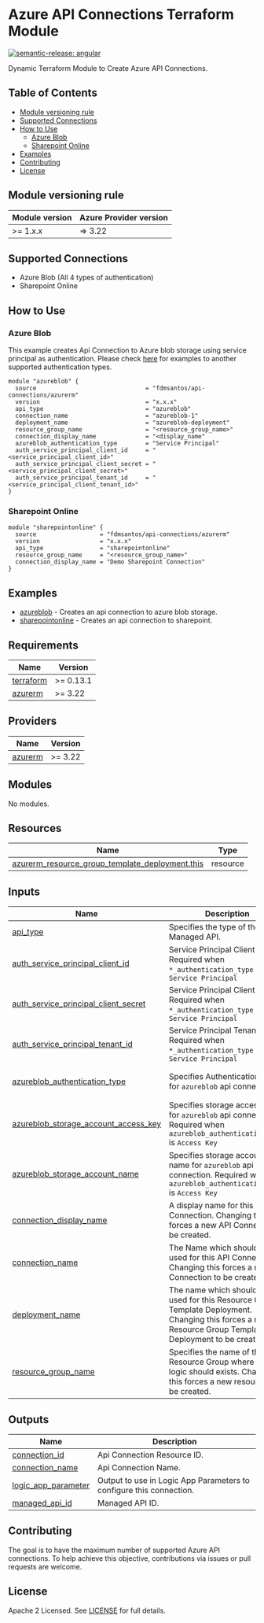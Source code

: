 # Azure API Connections Terraform Module

[![semantic-release: angular](https://img.shields.io/badge/semantic--release-angular-e10079?logo=semantic-release)](https://github.com/semantic-release/semantic-release)

Dynamic Terraform Module to Create Azure API Connections.

## Table of Contents

* [Module versioning rule](README.md#module-versioning-rule)
* [Supported Connections](README.md#supported-connections)
* [How to Use](README.md#how-to-use)
    * [Azure Blob](README.md#azure-blob)
    * [Sharepoint Online](README.md#sharepoint-online)
* [Examples](README.md#examples)
* [Contributing](README.md#contributing)
* [License](README.md#license)


## Module versioning rule

| Module version | Azure Provider version |
|----------------|------------------------|
| >= 1.x.x       | => 3.22                |

## Supported Connections

- Azure Blob (All 4 types of authentication)
- Sharepoint Online

## How to Use

### Azure Blob

This example creates Api Connection to Azure blob storage using service principal as authentication. Please check [here](https://github.com/fdmsantos/terraform-azurerm-api-connections/tree/main/examples/azureblob) for examples to another supported authentication types.

```hcl
module "azureblob" {
  source                               = "fdmsantos/api-connections/azurerm"
  version                              = "x.x.x"
  api_type                             = "azureblob"
  connection_name                      = "azureblob-1"
  deployment_name                      = "azureblob-deployment"
  resource_group_name                  = "<resource_group_name>"
  connection_display_name              = "<display_name"
  azureblob_authentication_type        = "Service Principal"
  auth_service_principal_client_id     = "<service_principal_client_id>"
  auth_service_principal_client_secret = "<service_principal_client_secret>"
  auth_service_principal_tenant_id     = "<service_principal_client_tenant_id>"
}
```

### Sharepoint Online

```hcl
module "sharepointonline" {
  source                  = "fdmsantos/api-connections/azurerm"
  version                 = "x.x.x"
  api_type                = "sharepointonline"
  resource_group_name     = "<resource_group_name>"
  connection_display_name = "Demo Sharepoint Connection"
}
```

## Examples

- [azureblob](https://github.com/fdmsantos/terraform-azurerm-api-connections/tree/main/examples/azureblob) - Creates an api connection to azure blob storage.
- [sharepointonline](https://github.com/fdmsantos/terraform-azurerm-api-connections/tree/main/examples/sharepointonline) - Creates an api connection to sharepoint.

<!-- BEGINNING OF PRE-COMMIT-TERRAFORM DOCS HOOK -->
## Requirements

| Name | Version |
|------|---------|
| <a name="requirement_terraform"></a> [terraform](#requirement\_terraform) | >= 0.13.1 |
| <a name="requirement_azurerm"></a> [azurerm](#requirement\_azurerm) | >= 3.22 |

## Providers

| Name | Version |
|------|---------|
| <a name="provider_azurerm"></a> [azurerm](#provider\_azurerm) | >= 3.22 |

## Modules

No modules.

## Resources

| Name | Type |
|------|------|
| [azurerm_resource_group_template_deployment.this](https://registry.terraform.io/providers/hashicorp/azurerm/latest/docs/resources/resource_group_template_deployment) | resource |

## Inputs

| Name | Description | Type | Default | Required |
|------|-------------|------|---------|:--------:|
| <a name="input_api_type"></a> [api\_type](#input\_api\_type) | Specifies the type of the Managed API. | `string` | n/a | yes |
| <a name="input_auth_service_principal_client_id"></a> [auth\_service\_principal\_client\_id](#input\_auth\_service\_principal\_client\_id) | Service Principal Client Id. Required when `*_authentication_type` is `Service Principal` | `string` | `null` | no |
| <a name="input_auth_service_principal_client_secret"></a> [auth\_service\_principal\_client\_secret](#input\_auth\_service\_principal\_client\_secret) | Service Principal Client Secret. Required when `*_authentication_type` is `Service Principal` | `string` | `null` | no |
| <a name="input_auth_service_principal_tenant_id"></a> [auth\_service\_principal\_tenant\_id](#input\_auth\_service\_principal\_tenant\_id) | Service Principal Tenant Id. Required when `*_authentication_type` is `Service Principal` | `string` | `null` | no |
| <a name="input_azureblob_authentication_type"></a> [azureblob\_authentication\_type](#input\_azureblob\_authentication\_type) | Specifies Authentication Type for `azureblob` api connection. | `string` | `"Logic Apps Managed Identity"` | no |
| <a name="input_azureblob_storage_account_access_key"></a> [azureblob\_storage\_account\_access\_key](#input\_azureblob\_storage\_account\_access\_key) | Specifies storage access key for `azureblob` api connection.  Required when `azureblob_authentication_type` is `Access Key` | `string` | `null` | no |
| <a name="input_azureblob_storage_account_name"></a> [azureblob\_storage\_account\_name](#input\_azureblob\_storage\_account\_name) | Specifies storage account name for `azureblob` api connection. Required when `azureblob_authentication_type` is `Access Key` | `string` | `null` | no |
| <a name="input_connection_display_name"></a> [connection\_display\_name](#input\_connection\_display\_name) | A display name for this API Connection. Changing this forces a new API Connection to be created. | `string` | `null` | no |
| <a name="input_connection_name"></a> [connection\_name](#input\_connection\_name) | The Name which should be used for this API Connection. Changing this forces a new API Connection to be created. | `string` | `null` | no |
| <a name="input_deployment_name"></a> [deployment\_name](#input\_deployment\_name) | The name which should be used for this Resource Group Template Deployment. Changing this forces a new Resource Group Template Deployment to be created. | `string` | `null` | no |
| <a name="input_resource_group_name"></a> [resource\_group\_name](#input\_resource\_group\_name) | Specifies the name of the Resource Group where the logic should exists. Changing this forces a new resource to be created. | `string` | n/a | yes |

## Outputs

| Name | Description |
|------|-------------|
| <a name="output_connection_id"></a> [connection\_id](#output\_connection\_id) | Api Connection Resource ID. |
| <a name="output_connection_name"></a> [connection\_name](#output\_connection\_name) | Api Connection Name. |
| <a name="output_logic_app_parameter"></a> [logic\_app\_parameter](#output\_logic\_app\_parameter) | Output to use in Logic App Parameters to configure this connection. |
| <a name="output_managed_api_id"></a> [managed\_api\_id](#output\_managed\_api\_id) | Managed API ID. |
<!-- END OF PRE-COMMIT-TERRAFORM DOCS HOOK -->

## Contributing

The goal is to have the maximum number of supported Azure API connections. To help achieve this objective, contributions via issues or pull requests are welcome.

## License

Apache 2 Licensed. See [LICENSE](https://github.com/fdmsantos/terraform-azurerm-api-connections/tree/main/LICENSE) for full details.
